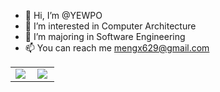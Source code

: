 - 👋 Hi, I’m @YEWPO
- 👀 I’m interested in Computer Architecture
- 🌱 I’m majoring in Software Engineering
- 📫 You can reach me mengx629@gmail.com

<div align="center">
  <table>
    <tr>
      <td align="center">
        <img src="https://github-readme-stats.vercel.app/api?username=YEWPO&show_icon=true&theme=buefy&hide_border=true" align="left" />
      </td>
      <td align="center">
        <img src="https://github-readme-stats.vercel.app/api/top-langs/?username=YEWPO&layout=compact&langs_count=10&theme=buefy&hide_border=true" align="left" />
      </td>
    </tr>
  </table>
</div>
